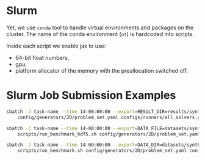 # Slurm

Yet, we use `conda` tool to handle virtual environments and packages on the cluster.
The name of the conda environment (`ot`) is hardcoded into scripts.

Inside each script we enable jax to use:
- 64-bit float numbers,
- gpu,
- platform allocator of the memory with the preallocation switched off.

# Slurm Job Submission Examples

```bash
sbatch -J task-name --time 14-00:00:00 --export=RESULT_DIR=results/synthetic scripts/run_benchmark_online.sh \
    config/generators/2D/problem_set.yaml configs/runners/all_solvers.yaml
```

```bash
sbatch -J task-name --time 14-00:00:00 --export=DATA_FILE=datasets/synthetic.h5,RESULT_DIR=results/synthetic \
    scripts/run_benchmark_hdf5.sh config/generators/2D/problem_set.yaml configs/runners/all_solvers.yaml
```

```bash
sbatch -J task-name --time 14-00:00:00 --export=DATA_DIR=datasets/synthetic,RESULT_DIR=results/synthetic \
    scripts/run_benchmark.sh config/generators/2D/problem_set.yaml configs/runners/all_solvers.yaml
```
